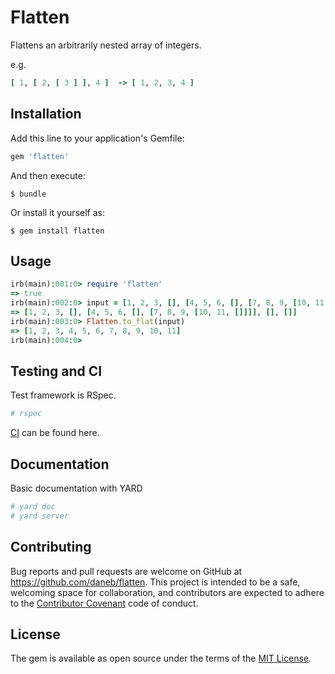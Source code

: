 # Flatten

Flattens an arbitrarily nested array of integers. 

e.g.
```ruby
[ 1, [ 2, [ 3 ] ], 4 ]  -> [ 1, 2, 3, 4 ] 
```

## Installation

Add this line to your application's Gemfile:

```ruby
gem 'flatten'
```

And then execute:

    $ bundle

Or install it yourself as:

    $ gem install flatten

## Usage

```ruby
irb(main):001:0> require 'flatten'
=> true
irb(main):002:0> input = [1, 2, 3, [], [4, 5, 6, [], [7, 8, 9, [10, 11, []]]], [], []]
=> [1, 2, 3, [], [4, 5, 6, [], [7, 8, 9, [10, 11, []]]], [], []]
irb(main):003:0> Flatten.to_flat(input)
=> [1, 2, 3, 4, 5, 6, 7, 8, 9, 10, 11]
irb(main):004:0>
```

## Testing and CI

Test framework is RSpec.

```bash
# rspec
```

[CI](https://travis-ci.org/daneb/flatten) can be found here.

## Documentation

Basic documentation with YARD

```ruby
# yard doc
# yard server
```

## Contributing

Bug reports and pull requests are welcome on GitHub at https://github.com/daneb/flatten. This project is intended to be a safe, welcoming space for collaboration, and contributors are expected to adhere to the [Contributor Covenant](http://contributor-covenant.org) code of conduct.


## License

The gem is available as open source under the terms of the [MIT License](http://opensource.org/licenses/MIT).


